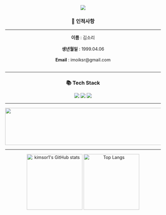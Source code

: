 <div align="center">
<img src="https://capsule-render.vercel.app/api?type=wave&color=timeGradient&height=300&section=header&text=sori's%20github&fontSize=90" />

<h3>📍 인적사항</h3>
<hr>
<b>이름</b> : 김소리 <br><br>
<b>생년월일</b> : 1999.04.06 <br><br>
<b>Email</b> : imoiksr@gmail.com <br><br>

<hr>

<h3>📚 Tech Stack</h3>
<img src="https://img.shields.io/badge/swift-%23FA7343.svg?&style=for-the-badge&logo=swift&logoColor=white" />
<img src="https://img.shields.io/badge/flutter-%2302569B.svg?&style=for-the-badge&logo=flutter&logoColor=white" />
<img src="https://img.shields.io/badge/java-%23007396.svg?&style=for-the-badge&logo=java&logoColor=white" />

<hr>

<a href="https://github.com/devxb/gitanimals">
  <img src="https://render.gitanimals.org/lines/kimsor1?pet-id=1" width="1000" height="120"/>
</a>

<hr>

<img src="https://github-readme-stats.vercel.app/api?username=kimsor1&show_icons=true&theme=radical" alt="kimsor1's GitHub stats" height="180" />
<img src="https://github-readme-stats.vercel.app/api/top-langs/?username=kimsor1&layout=compact" alt="Top Langs" height="180" />

</div>
